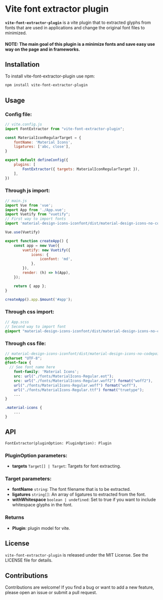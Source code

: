 # Vite font extractor plugin

**`vite-font-extractor-plugin`** is a vite plugin that to extracted glyphs from fonts that are used in applications and change the original font files to minimized.

#### **NOTE: The main goal of this plugin is a minimize fonts and save easy use way on the page and in frameworks.**


## Installation
To install vite-font-extractor-plugin use npm:

```bash
npm install vite-font-extractor-plugin
```


## Usage
### Config file:
```javascript
// vite.config.js
import FontExtractor from "vite-font-extractor-plugin";

const MaterialIconRegularTarget = {
    fontName: 'Material Icons',
    ligatures: ['abc, close'],
}

export default defineConfig({
    plugins: [
        FontExtractor({ targets: MaterialIconRegularTarget }),
    ],
})
```
### Through js import:
```javascript
// main.js
import Vue from 'vue';
import App from './App.vue';
import Vuetify from "vuetify";
// First way to import fonts
import 'material-design-icons-iconfont/dist/material-design-icons-no-codepoints.css';

Vue.use(Vuetify)

export function createApp() {
    const app = new Vue({
        vuetify: new Vuetify({
            icons: {
                iconfont: 'md',
            },
        }),
        render: (h) => h(App),
    });

    return { app };
}

createApp().app.$mount('#app');
```

### Through css import:
```scss
// App.scss
// Second way to import font
@import "material-design-icons-iconfont/dist/material-design-icons-no-codepoints.css";
```

### Through css file: 
```scss
// material-design-icons-iconfont/dist/material-design-icons-no-codepoints.css
@charset "UTF-8";
@font-face {
  // See font name here
    font-family: 'Material Icons';
    src: url("./fonts/MaterialIcons-Regular.eot");
    src: url("./fonts/MaterialIcons-Regular.woff2") format("woff2"),
    url("./fonts/MaterialIcons-Regular.woff") format("woff"),
    url("./fonts/MaterialIcons-Regular.ttf") format("truetype");
    ...
}

.material-icons {
    ...
}

```


## API
```
FontExtractor(pluginOption: PluginOption): Plugin
```


### PluginOption parameters:
* **targets** `Target[] | Target`: Targets for font extracting.

### Target parameters:
* **fontName** `string`: The font filename that is to be extracted.
* **ligatures** `string[]`: An array of ligatures to extracted from the font.
* **withWhitespace** `boolean | undefined`: Set to true if you want to include whitespace glyphs in the font.

### Returns
* **Plugin**: plugin model for vite.


## License
`vite-font-extractor-plugin` is released under the MIT License. See the LICENSE file for details.


## Contributions
Contributions are welcome! If you find a bug or want to add a new feature, please open an issue or submit a pull request.
